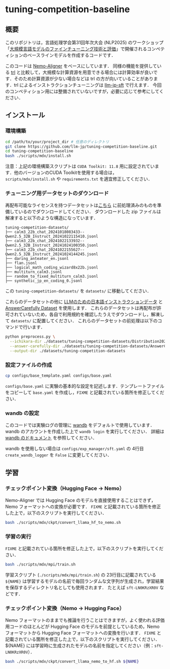 # tuning-competition-baseline

## 概要
このリポジトリは，言語処理学会第31回年次大会 (NLP2025) のワークショップ「[大規模言語モデルのファインチューニング技術と評価](https://llm-jp.github.io/tuning-competition/)」で開催されるコンペティションのベースラインモデルを作成するコードです．

このコードは [Nemo-Aligner](https://github.com/NVIDIA/NeMo-Aligner) をベースにしています．
同様の機能を提供している [trl](https://github.com/huggingface/trl) と比較して，大規模な計算資源を用意できる場合には計算効率が良いです．そのため計算資源が少ない場合などは trl の方が向いていることがあります．trl によるインストラクションチューニングは [llm-jp-sft](https://github.com/llm-jp/llm-jp-sft) で行えます．
今回のコンペティション用には整備されていないですが，必要に応じて参考にしてください．

## インストール

### 環境構築
```bash
cd /path/to/your/project_dir # 任意のディレクトリ
git clone https://github.com/llm-jp/tuning-competition-baseline.git
cd tuning-competition-baseline
bash ./scripts/mdx/install.sh
```
注意：上記の環境構築スクリプトは `CUDA Toolkit: 11.8` 用に設定されています．他のバージョンのCUDA Toolkitを使用する場合は，`scripts/mdx/install.sh` や `requirements.txt` を適宜修正してください．


### チューニング用データセットのダウンロード

再配布可能なライセンスを持つデータセットは[こちら]() に前処理済みのものを準備しているのでダウンロードしてください．
ダウンロードした zip ファイルは解凍すると以下のような構造になっています．
```
tuning-competition-datasets/
├── calm3_22b_chat_20241018083433--Qwen2.5_32B_Instruct_20241022115410.jsonl
├── calm3_22b_chat_20241022133932--Qwen2.5_32B_Instruct_20241024100350.jsonl
├── calm3_22b_chat_20241022155627--Qwen2.5_32B_Instruct_20241024144245.jsonl
├── daring_anteater_en.jsonl
├── flan.jsonl
├── logical_math_coding_wizard8x22b.jsonl
├── multiturn_calm3.jsonl
├── random_to_fixed_multiturn_calm3.jsonl
├── synthetic_jp_en_coding_0.jsonl
```

この `tuning-competition-datasets/` を `datasets/` に移動してください．

これらのデータセットの他に [LLMのための日本語インストラクションデータ](https://liat-aip.sakura.ne.jp/wp/llm%E3%81%AE%E3%81%9F%E3%82%81%E3%81%AE%E6%97%A5%E6%9C%AC%E8%AA%9E%E3%82%A4%E3%83%B3%E3%82%B9%E3%83%88%E3%83%A9%E3%82%AF%E3%82%B7%E3%83%A7%E3%83%B3%E3%83%87%E3%83%BC%E3%82%BF%E4%BD%9C%E6%88%90/llm%E3%81%AE%E3%81%9F%E3%82%81%E3%81%AE%E6%97%A5%E6%9C%AC%E8%AA%9E%E3%82%A4%E3%83%B3%E3%82%B9%E3%83%88%E3%83%A9%E3%82%AF%E3%82%B7%E3%83%A7%E3%83%B3%E3%83%87%E3%83%BC%E3%82%BF-%E5%85%AC%E9%96%8B/) と [AnswerCarefully Dataset](https://liat-aip.sakura.ne.jp/wp/answercarefully-dataset/) を使用します．
これらのデータセットは再配布が許可されていないため，各自で利用規約を確認したうえでダウンロードし，解凍して `datasets/` に配置してください．
これらのデータセットの前処理は以下のコマンドで行います．
```bash
python preprocess.py \
  --ichikara-dir ./datasets/tuning-competition-datasets/Distribution20241221_all \
  --answer-carefully-dir ./datasets/tuning-competition-datasets/AnswerCarefullyVersion002 \
  --output-dir ./datasets/tuning-competition-datasets
```

### 設定ファイルの作成
```bash
cp configs/base_template.yaml configs/base.yaml
```
`configs/base.yaml` に実験の基本的な設定を記述します．テンプレートファイルをコピーして `base.yaml` を作成し，`FIXME` と記載されている箇所を修正してください．

### wandb の設定
このコードでは実験ログの管理に [wandb](https://wandb.ai/site/ja/) をデフォルトで使用しています．
wandb のアカウントを作成した上で `wandb login` を実行してください．
詳細は [wandb のドキュメント](https://docs.wandb.ai/ja/quickstart/) を参照してください．

wandb を使用しない場合は `configs/exp_manager/sft.yaml` の 4行目 `create_wandb_logger` を `False` に変更してください．

## 学習

### チェックポイント変換（Hugging Face -> Nemo）

Nemo-Aligner では Hugging Face のモデルを直接使用することはできず，Nemo フォーマットへの変換が必要です．
`FIXME` と記載されている箇所を修正した上で，以下のスクリプトを実行してください．

```bash
bash ./scripts/mdx/ckpt/convert_llama_hf_to_nemo.sh
```

### 学習の実行
`FIXME` と記載されている箇所を修正した上で，以下のスクリプトを実行してください．

```bash
bash ./scripts/mdx/mpi/train.sh
```
学習スクリプト (`./scripts/mdx/mpi/train.sh`) の 23行目に記載されている `${NAME}` は学習するモデルの名前で毎回ランダムな文字列が生成され，学習結果を保存するディレクトリ名としても使用されます．
たとえば `sft-LN0KRzXR0V` などです．

### チェックポイント変換（Nemo -> Hugging Face）
Nemo フォーマットのままでも推論を行うことはできますが，よく使われる評価用コードのほとんどが Hugging Face のモデルを前提としているため，Nemo フォーマットから Hugging Face フォーマットへの変換を行います．
`FIXME` と記載されている箇所を修正した上で，以下のスクリプトを実行してください．
${NAME} には学習時に生成されたモデルの名前を指定してください（例：`sft-LN0KRzXR0V`）．

```bash
bash ./scripts/mdx/ckpt/convert_llama_nemo_to_hf.sh ${NAME}
```